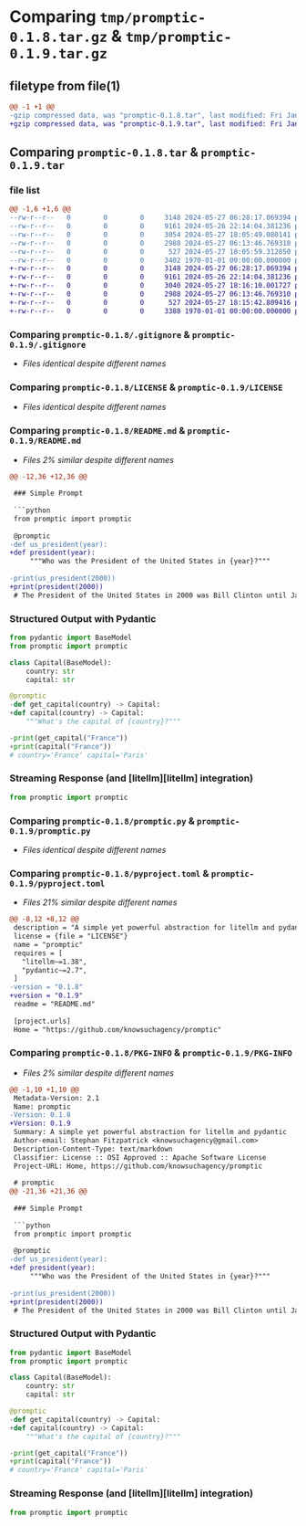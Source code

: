 # Comparing `tmp/promptic-0.1.8.tar.gz` & `tmp/promptic-0.1.9.tar.gz`

## filetype from file(1)

```diff
@@ -1 +1 @@
-gzip compressed data, was "promptic-0.1.8.tar", last modified: Fri Jan  1 00:00:00 2016, max compression
+gzip compressed data, was "promptic-0.1.9.tar", last modified: Fri Jan  1 00:00:00 2016, max compression
```

## Comparing `promptic-0.1.8.tar` & `promptic-0.1.9.tar`

### file list

```diff
@@ -1,6 +1,6 @@
--rw-r--r--   0        0        0     3148 2024-05-27 06:28:17.069394 promptic-0.1.8/.gitignore
--rw-r--r--   0        0        0     9161 2024-05-26 22:14:04.381236 promptic-0.1.8/LICENSE
--rw-r--r--   0        0        0     3054 2024-05-27 18:05:49.080141 promptic-0.1.8/README.md
--rw-r--r--   0        0        0     2988 2024-05-27 06:13:46.769310 promptic-0.1.8/promptic.py
--rw-r--r--   0        0        0      527 2024-05-27 18:05:59.312850 promptic-0.1.8/pyproject.toml
--rw-r--r--   0        0        0     3402 1970-01-01 00:00:00.000000 promptic-0.1.8/PKG-INFO
+-rw-r--r--   0        0        0     3148 2024-05-27 06:28:17.069394 promptic-0.1.9/.gitignore
+-rw-r--r--   0        0        0     9161 2024-05-26 22:14:04.381236 promptic-0.1.9/LICENSE
+-rw-r--r--   0        0        0     3040 2024-05-27 18:16:10.001727 promptic-0.1.9/README.md
+-rw-r--r--   0        0        0     2988 2024-05-27 06:13:46.769310 promptic-0.1.9/promptic.py
+-rw-r--r--   0        0        0      527 2024-05-27 18:15:42.809416 promptic-0.1.9/pyproject.toml
+-rw-r--r--   0        0        0     3388 1970-01-01 00:00:00.000000 promptic-0.1.9/PKG-INFO
```

### Comparing `promptic-0.1.8/.gitignore` & `promptic-0.1.9/.gitignore`

 * *Files identical despite different names*

### Comparing `promptic-0.1.8/LICENSE` & `promptic-0.1.9/LICENSE`

 * *Files identical despite different names*

### Comparing `promptic-0.1.8/README.md` & `promptic-0.1.9/README.md`

 * *Files 2% similar despite different names*

```diff
@@ -12,36 +12,36 @@
 
 ### Simple Prompt
 
 ```python
 from promptic import promptic
 
 @promptic
-def us_president(year):
+def president(year):
     """Who was the President of the United States in {year}?"""
 
-print(us_president(2000))
+print(president(2000))
 # The President of the United States in 2000 was Bill Clinton until January 20th, when George W. Bush was inaugurated as the 43rd President.
 ```
 
 ### Structured Output with Pydantic
 
 ```python
 from pydantic import BaseModel
 from promptic import promptic
 
 class Capital(BaseModel):
     country: str
     capital: str
 
 @promptic
-def get_capital(country) -> Capital:
+def capital(country) -> Capital:
     """What's the capital of {country}?"""
 
-print(get_capital("France"))
+print(capital("France"))
 # country='France' capital='Paris'
 ```
 
 ### Streaming Response (and [litellm][litellm] integration)
 
 ```python
 from promptic import promptic
```

### Comparing `promptic-0.1.8/promptic.py` & `promptic-0.1.9/promptic.py`

 * *Files identical despite different names*

### Comparing `promptic-0.1.8/pyproject.toml` & `promptic-0.1.9/pyproject.toml`

 * *Files 21% similar despite different names*

```diff
@@ -8,12 +8,12 @@
 description = "A simple yet powerful abstraction for litellm and pydantic"
 license = {file = "LICENSE"}
 name = "promptic"
 requires = [
   "litellm~=1.38",
   "pydantic~=2.7",
 ]
-version = "0.1.8"
+version = "0.1.9"
 readme = "README.md"
 
 [project.urls]
 Home = "https://github.com/knowsuchagency/promptic"
```

### Comparing `promptic-0.1.8/PKG-INFO` & `promptic-0.1.9/PKG-INFO`

 * *Files 2% similar despite different names*

```diff
@@ -1,10 +1,10 @@
 Metadata-Version: 2.1
 Name: promptic
-Version: 0.1.8
+Version: 0.1.9
 Summary: A simple yet powerful abstraction for litellm and pydantic
 Author-email: Stephan Fitzpatrick <knowsuchagency@gmail.com>
 Description-Content-Type: text/markdown
 Classifier: License :: OSI Approved :: Apache Software License
 Project-URL: Home, https://github.com/knowsuchagency/promptic
 
 # promptic
@@ -21,36 +21,36 @@
 
 ### Simple Prompt
 
 ```python
 from promptic import promptic
 
 @promptic
-def us_president(year):
+def president(year):
     """Who was the President of the United States in {year}?"""
 
-print(us_president(2000))
+print(president(2000))
 # The President of the United States in 2000 was Bill Clinton until January 20th, when George W. Bush was inaugurated as the 43rd President.
 ```
 
 ### Structured Output with Pydantic
 
 ```python
 from pydantic import BaseModel
 from promptic import promptic
 
 class Capital(BaseModel):
     country: str
     capital: str
 
 @promptic
-def get_capital(country) -> Capital:
+def capital(country) -> Capital:
     """What's the capital of {country}?"""
 
-print(get_capital("France"))
+print(capital("France"))
 # country='France' capital='Paris'
 ```
 
 ### Streaming Response (and [litellm][litellm] integration)
 
 ```python
 from promptic import promptic
```

